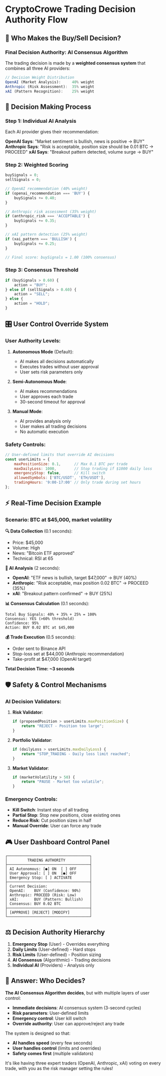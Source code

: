 # CryptoCrowe Trading Decision Authority Flow

## 🎯 **Who Makes the Buy/Sell Decision?**

### **Final Decision Authority: AI Consensus Algorithm**

The trading decision is made by a **weighted consensus system** that combines all three AI providers:

```javascript
// Decision Weight Distribution
OpenAI (Market Analysis):     40% weight
Anthropic (Risk Assessment):  35% weight
xAI (Pattern Recognition):    25% weight
```

## 🤖 **Decision Making Process**

### **Step 1: Individual AI Analysis**
Each AI provider gives their recommendation:

**OpenAI Says**: "Market sentiment is bullish, news is positive → BUY"
**Anthropic Says**: "Risk is acceptable, position size should be 0.01 BTC → PROCEED"
**xAI Says**: "Breakout pattern detected, volume surge → BUY"

### **Step 2: Weighted Scoring**
```javascript
buySignals = 0;
sellSignals = 0;

// OpenAI recommendation (40% weight)
if (openai_recommendation === 'BUY') {
    buySignals += 0.40;
}

// Anthropic risk assessment (35% weight)
if (anthropic_risk === 'ACCEPTABLE') {
    buySignals += 0.35;
}

// xAI pattern detection (25% weight)
if (xai_pattern === 'BULLISH') {
    buySignals += 0.25;
}

// Final score: buySignals = 1.00 (100% consensus)
```

### **Step 3: Consensus Threshold**
```javascript
if (buySignals > 0.60) {
    action = "BUY";
} else if (sellSignals > 0.60) {
    action = "SELL";
} else {
    action = "HOLD";
}
```

## 🎛️ **User Control Override System**

### **User Authority Levels:**

1. **Autonomous Mode** (Default):
   - AI makes all decisions automatically
   - Executes trades without user approval
   - User sets risk parameters only

2. **Semi-Autonomous Mode**:
   - AI makes recommendations
   - User approves each trade
   - 30-second timeout for approval

3. **Manual Mode**:
   - AI provides analysis only
   - User makes all trading decisions
   - No automatic execution

### **Safety Controls:**

```javascript
// User-defined limits that override AI decisions
const userLimits = {
    maxPositionSize: 0.1,      // Max 0.1 BTC per trade
    maxDailyLoss: 1000,        // Stop trading if $1000 daily loss
    emergencyStop: false,      // Kill switch
    allowedSymbols: ['BTC/USDT', 'ETH/USDT'],
    tradingHours: '9:00-17:00' // Only trade during set hours
};
```

## ⚡ **Real-Time Decision Example**

### **Scenario**: BTC at $45,000, market volatility

**🔍 Data Collection** (0.1 seconds):
- Price: $45,000
- Volume: High
- News: "Bitcoin ETF approved"
- Technical: RSI at 65

**🤖 AI Analysis** (2 seconds):
- **OpenAI**: "ETF news is bullish, target $47,000" → BUY (40%)
- **Anthropic**: "Risk acceptable, max position 0.02 BTC" → PROCEED (35%)
- **xAI**: "Breakout pattern confirmed" → BUY (25%)

**📊 Consensus Calculation** (0.1 seconds):
```
Total Buy Signals: 40% + 35% + 25% = 100%
Consensus: YES (>60% threshold)
Confidence: 95%
Action: BUY 0.02 BTC at $45,000
```

**💰 Trade Execution** (0.5 seconds):
- Order sent to Binance API
- Stop-loss set at $44,000 (Anthropic recommendation)
- Take-profit at $47,000 (OpenAI target)

**Total Decision Time: ~3 seconds**

## 🛡️ **Safety & Control Mechanisms**

### **AI Decision Validators:**

1. **Risk Validator**:
   ```javascript
   if (proposedPosition > userLimits.maxPositionSize) {
       return "REJECT - Position too large";
   }
   ```

2. **Portfolio Validator**:
   ```javascript
   if (dailyLoss > userLimits.maxDailyLoss) {
       return "STOP_TRADING - Daily loss limit reached";
   }
   ```

3. **Market Validator**:
   ```javascript
   if (marketVolatility > 50) {
       return "PAUSE - Market too volatile";
   }
   ```

### **Emergency Controls:**

- **Kill Switch**: Instant stop of all trading
- **Partial Stop**: Stop new positions, close existing ones
- **Reduce Risk**: Cut position sizes in half
- **Manual Override**: User can force any trade

## 🎮 **User Dashboard Control Panel**

```
┌─────────────────────────────────────┐
│         TRADING AUTHORITY           │
├─────────────────────────────────────┤
│ AI Autonomous: [●] ON  [ ] OFF      │
│ User Approval: [ ] ON  [●] OFF      │
│ Emergency Stop: [ ] ACTIVATE        │
├─────────────────────────────────────┤
│ Current Decision:                   │
│ OpenAI:    BUY (Confidence: 90%)    │
│ Anthropic: PROCEED (Risk: Low)      │
│ xAI:       BUY (Pattern: Bullish)   │
│ Consensus: BUY 0.02 BTC             │
├─────────────────────────────────────┤
│ [APPROVE] [REJECT] [MODIFY]         │
└─────────────────────────────────────┘
```

## ⚖️ **Decision Authority Hierarchy**

1. **Emergency Stop** (User) - Overrides everything
2. **Daily Limits** (User-defined) - Hard stops
3. **Risk Limits** (User-defined) - Position sizing
4. **AI Consensus** (Algorithmic) - Trading decisions
5. **Individual AI** (Providers) - Analysis only

## 🎯 **Answer: Who Decides?**

**The AI Consensus Algorithm decides**, but with multiple layers of user control:

- **Immediate decisions**: AI consensus system (3-second cycles)
- **Risk parameters**: User-defined limits
- **Emergency control**: User kill switch
- **Override authority**: User can approve/reject any trade

The system is designed so that:
- **AI handles speed** (every few seconds)
- **User handles control** (limits and overrides)
- **Safety comes first** (multiple validators)

It's like having three expert traders (OpenAI, Anthropic, xAI) voting on every trade, with you as the risk manager setting the rules!